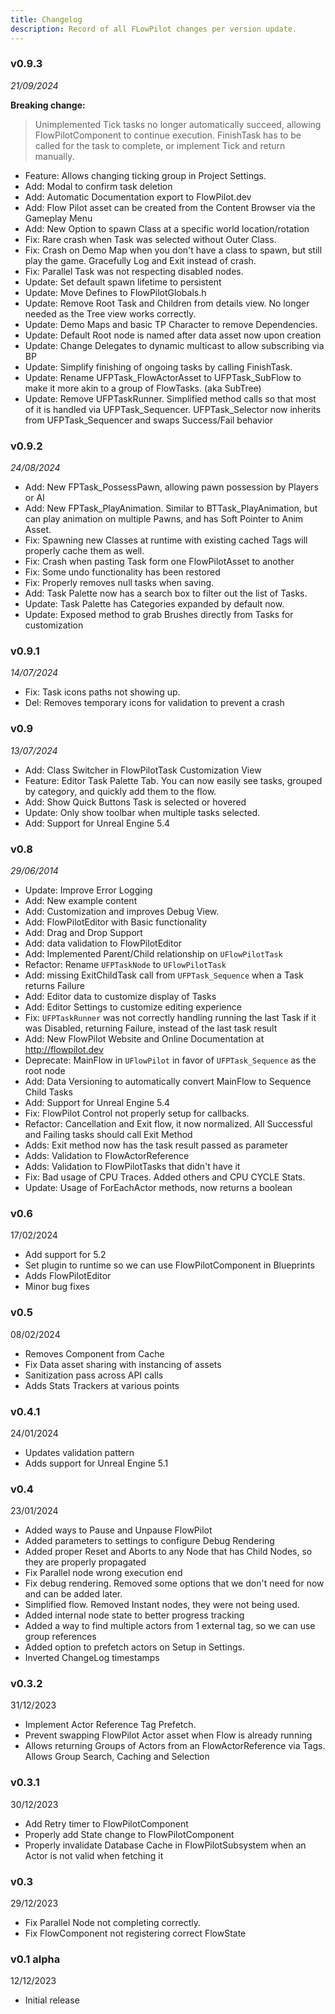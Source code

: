 ```yaml
---
title: Changelog
description: Record of all FLowPilot changes per version update.
---
```


### v0.9.3

_21/09/2024_

**Breaking change:**
> Unimplemented Tick tasks no longer automatically succeed, allowing FlowPilotComponent to continue execution.
> FinishTask has to be called for the task to complete, or implement Tick and return manually.

- Feature: Allows changing ticking group in Project Settings.
- Add: Modal to confirm task deletion
- Add: Automatic Documentation export to FlowPilot.dev
- Add: Flow Pilot asset can be created from the Content Browser via the Gameplay Menu
- Add: New Option to spawn Class at a specific world location/rotation
- Fix: Rare crash when Task was selected without Outer Class.
- Fix: Crash on Demo Map when you don't have a class to spawn, but still play the game. Gracefully Log and Exit instead of crash. 
- Fix: Parallel Task was not respecting disabled nodes.
- Update: Set default spawn lifetime to persistent
- Update: Move Defines to FlowPilotGlobals.h
- Update: Remove Root Task and Children from details view. No longer needed as the Tree view works correctly.
- Update: Demo Maps and basic TP Character to remove Dependencies.
- Update: Default Root node is named after data asset now upon creation
- Update: Change Delegates to dynamic multicast to allow subscribing via BP
- Update: Simplify finishing of ongoing tasks by calling FinishTask.
- Update: Rename UFPTask_FlowActorAsset to UFPTask_SubFlow to make it more akin to a group of FlowTasks. (aka SubTree)
- Update: Remove UFPTaskRunner. Simplified method calls so that most of it is handled via UFPTask_Sequencer. UFPTask_Selector now inherits from UFPTask_Sequencer and swaps Success/Fail behavior



### v0.9.2

_24/08/2024_

- Add: New FPTask_PossessPawn, allowing pawn possession by Players or AI
- Add: New FPTask_PlayAnimation. Similar to BTTask_PlayAnimation, but can play animation on multiple Pawns, and has Soft Pointer to Anim Asset.
- Fix: Spawning new Classes at runtime with existing cached Tags will properly cache them as well.
- Fix: Crash when pasting Task form one FlowPilotAsset to another
- Fix: Some undo functionality has been restored
- Fix: Properly removes null tasks when saving.
- Add: Task Palette now has a search box to filter out the list of Tasks.
- Update: Task Palette has Categories expanded by default now.
- Update: Exposed method to grab Brushes directly from Tasks for customization


### v0.9.1

_14/07/2024_

- Fix: Task icons paths not showing up.
- Del: Removes temporary icons for validation to prevent a crash


### v0.9

_13/07/2024_

- Add: Class Switcher in FlowPilotTask Customization View
- Feature: Editor Task Palette Tab. You can now easily see tasks, grouped by category, and quickly add them to the flow.
- Add: Show Quick Buttons Task is selected or hovered
- Update: Only show toolbar when multiple tasks selected.
- Add: Support for Unreal Engine 5.4

### v0.8

_29/06/2014_

- Update: Improve Error Logging
- Add: New example content
- Add: Customization and improves Debug View.
- Add: FlowPilotEditor with Basic functionality
- Add: Drag and Drop Support
- Add: data validation to FlowPilotEditor
- Add: Implemented Parent/Child relationship on `UFlowPilotTask`
- Refactor: Rename `UFPTaskNode` to `UFlowPilotTask`
- Add: missing ExitChildTask call from `UFPTask_Sequence` when a Task returns Failure
- Add: Editor data to customize display of Tasks
- Add: Editor Settings to customize editing experience
- Fix: `UFPTaskRunner` was not correctly handling running the last Task if it was Disabled, returning Failure, instead of the last task result
- Add: New FlowPilot Website and Online Documentation at <http://flowpilot.dev>
- Deprecate: MainFlow in `UFlowPilot` in favor of `UFPTask_Sequence` as the root node
- Add: Data Versioning to automatically convert MainFlow to Sequence Child Tasks
- Add: Support for Unreal Engine 5.4
- Fix: FlowPilot Control not properly setup for callbacks.
- Refactor: Cancellation and Exit flow, it now normalized. All Successful and Failing tasks should call Exit Method
- Adds: Exit method now has the task result passed as parameter
- Adds: Validation to FlowActorReference
- Adds: Validation to FlowPilotTasks that didn't have it
- Fix: Bad usage of CPU Traces. Added others and CPU CYCLE Stats.
- Update: Usage of ForEachActor methods, now returns a boolean

### v0.6

17/02/2024

- Add support for 5.2
- Set plugin to runtime so we can use FlowPilotComponent in Blueprints
- Adds FlowPilotEditor
- Minor bug fixes

### v0.5

08/02/2024

- Removes Component from Cache
- Fix Data asset sharing with instancing of assets
- Sanitization pass across API calls
- Adds Stats Trackers at various points

### v0.4.1

24/01/2024

- Updates validation pattern
- Adds support for Unreal Engine 5.1

### v0.4

23/01/2024

- Added ways to Pause and Unpause FlowPilot
- Added parameters to settings to configure Debug Rendering
- Added proper Reset and Aborts to any Node that has Child Nodes, so they are properly propagated
- Fix Parallel node wrong execution end
- Fix debug rendering. Removed some options that we don't need for now and can be added later.
- Simplified flow. Removed Instant nodes, they were not being used.
- Added internal node state to better progress tracking
- Added a way to find multiple actors from 1 external tag, so we can use group references
- Added option to prefetch actors on Setup in Settings.
- Inverted ChangeLog timestamps

### v0.3.2

31/12/2023

- Implement Actor Reference Tag Prefetch.
- Prevent swapping FlowPilot Actor asset when Flow is already running
- Allows returning Groups of Actors from an FlowActorReference via Tags. Allows Group Search, Caching and Selection

### v0.3.1

30/12/2023

- Add Retry timer to FlowPilotComponent
- Properly add State change to FlowPilotComponent
- Properly invalidate Database Cache in FlowPilotSubsystem when an Actor is not valid when fetching it

### v0.3

29/12/2023

- Fix Parallel Node not completing correctly.
- Fix FlowComponent not registering correct FlowState

### v0.1 alpha

12/12/2023

- Initial release
